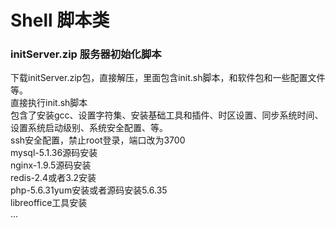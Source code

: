 # Shell 脚本类
### initServer.zip  服务器初始化脚本  
下载initServer.zip包，直接解压，里面包含init.sh脚本，和软件包和一些配置文件等。  
直接执行init.sh脚本  
包含了安装gcc、设置字符集、安装基础工具和插件、时区设置、同步系统时间、设置系统启动级别、系统安全配置、等。  
ssh安全配置，禁止root登录，端口改为3700  
mysql-5.1.36源码安装  
nginx-1.9.5源码安装  
redis-2.4或者3.2安装  
php-5.6.31yum安装或者源码安装5.6.35  
libreoffice工具安装  
...  
